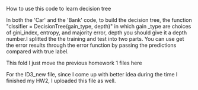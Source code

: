 How to use this code to learn decision tree



In both the 'Car' and the 'Bank' code, to build the decision tree, the function "clssifier = DecisionTree(gain_type, depth)" in which gain _type are choices of gini_index, entropy, and majority error, depth you should give it a depth number.I splitted the the training and test into two parts. You can use get the error results through the error function by passing the predictions compared with true label.

This fold I just move the previous homework 1 files here

For the ID3_new file, since I come up with better idea during the time I finished my HW2, I uploaded this file as well. 
